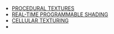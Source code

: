 - [PROCEDURAL TEXTURES](Texture_and_Modeling.md)
- [REAL-TIME PROGRAMMABLE SHADING](REALTIME_PROGRAMMABLE_SHADING.md)
- [CELLULAR TEXTURING](CELLULAR_TEXTURING.md)
- 